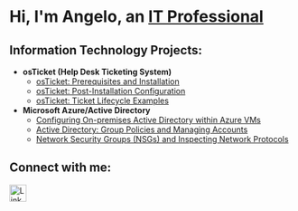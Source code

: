 <h1>Hi, I'm Angelo, an <a href="https://linkedin.com/in/angelobreyes">IT Professional</a></h1>

<h2>Information Technology Projects:</h2>

- <b>osTicket (Help Desk Ticketing System)</b>
  - [osTicket: Prerequisites and Installation](https://github.com/angelobreyes/osticket-prereqs)
  - [osTicket: Post-Installation Configuration](https://github.com/angelobreyes/post-install-config)
  - [osTicket: Ticket Lifecycle Examples](https://github.com/angelobreyes/ticket-lifecycle)
- <b>Microsoft Azure/Active Directory</b>
  - [Configuring On-premises Active Directory within Azure VMs](https://github.com/angelobreyes/configure-ad)
  - [Active Directory: Group Policies and Managing Accounts](https://github.com/angelobreyes/ad-group-policies)
  - [Network Security Groups (NSGs) and Inspecting Network Protocols](https://github.com/angelobreyes/azure-network-protocols)
<h2>Connect with me:</h2>

<a href="https://www.linkedin.com/in/angelobreyes" target="_blank">
  <img src="https://cdn.jsdelivr.net/gh/devicons/devicon/icons/linkedin/linkedin-original.svg" alt="LinkedIn" width="30" height="30"/>
</a>
